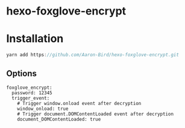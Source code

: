 # hexo-foxglove-encrypt

# Installation
```js
yarn add https://github.com/Aaron-Bird/hexo-foxglove-encrypt.git
```
## Options
```
foxglove_encrypt:
  password: 12345
  trigger_event:
    # Trigger window.onload event after decryption
    window_onload: true
    # Trigger document.DOMContentLoaded event after decryption
    document_DOMContentLoaded: true
```

